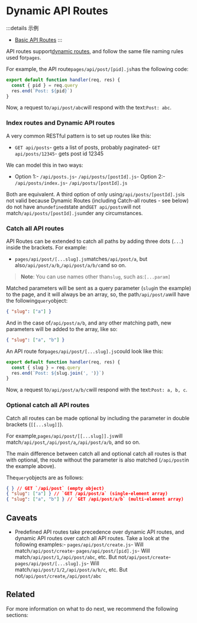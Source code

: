 # Dynamic API Routes

:::details 示例
- [Basic API Routes](https://github.com/vercel/next.js/tree/canary/examples/api-routes)
:::

API routes support[dynamic routes](/docs/guide/routing/dynamic-routes), and follow the same file naming rules used for`pages`.

For example, the API route`pages/api/post/[pid].js`has the following code:

```js
export default function handler(req, res) {
  const { pid } = req.query
  res.end(`Post: ${pid}`)
}

```

Now, a request to`/api/post/abc`will respond with the text:`Post: abc`.

### Index routes and Dynamic API routes

A very common RESTful pattern is to set up routes like this:

- `GET api/posts`- gets a list of posts, probably paginated- `GET api/posts/12345`- gets post id 12345

We can model this in two ways:

- Option 1:- `/api/posts.js`- `/api/posts/[postId].js`- Option 2:- `/api/posts/index.js`- `/api/posts/[postId].js`

Both are equivalent. A third option of only using`/api/posts/[postId].js`is not valid because Dynamic Routes (including Catch-all routes - see below) do not have an`undefined`state and`GET api/posts`will not match`/api/posts/[postId].js`under any circumstances.

### Catch all API routes

API Routes can be extended to catch all paths by adding three dots (`...`) inside the brackets. For example:

- `pages/api/post/[...slug].js`matches`/api/post/a`, but also`/api/post/a/b`,`/api/post/a/b/c`and so on.

> **Note**: You can use names other than`slug`, such as:`[...param]`

Matched parameters will be sent as a query parameter (`slug`in the example) to the page, and it will always be an array, so, the path`/api/post/a`will have the following`query`object:

```json
{ "slug": ["a"] }

```

And in the case of`/api/post/a/b`, and any other matching path, new parameters will be added to the array, like so:

```json
{ "slug": ["a", "b"] }

```

An API route for`pages/api/post/[...slug].js`could look like this:

```js
export default function handler(req, res) {
  const { slug } = req.query
  res.end(`Post: ${slug.join(', ')}`)
}

```

Now, a request to`/api/post/a/b/c`will respond with the text:`Post: a, b, c`.

### Optional catch all API routes

Catch all routes can be made optional by including the parameter in double brackets (`[[...slug]]`).

For example,`pages/api/post/[[...slug]].js`will match`/api/post`,`/api/post/a`,`/api/post/a/b`, and so on.

The main difference between catch all and optional catch all routes is that with optional, the route without the parameter is also matched (`/api/post`in the example above).

The`query`objects are as follows:

```json
{ } // GET `/api/post` (empty object)
{ "slug": ["a"] } // `GET /api/post/a` (single-element array)
{ "slug": ["a", "b"] } // `GET /api/post/a/b` (multi-element array)

```

## Caveats

- Predefined API routes take precedence over dynamic API routes, and dynamic API routes over catch all API routes. Take a look at the following examples:- `pages/api/post/create.js`- Will match`/api/post/create`- `pages/api/post/[pid].js`- Will match`/api/post/1`,`/api/post/abc`, etc. But not`/api/post/create`- `pages/api/post/[...slug].js`- Will match`/api/post/1/2`,`/api/post/a/b/c`, etc. But not`/api/post/create`,`/api/post/abc`

## Related

For more information on what to do next, we recommend the following sections:


